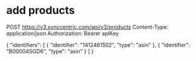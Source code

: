 # add products

POST https://v3.synccentric.com/api/v3/products
Content-Type: application/json
Authorization: Bearer apiKey

{
  "identifiers": [
    {
      "identifier": "1412461502",
      "type": "asin"
    },
    {
      "identifier": "B00004SGD6",
      "type": "asin"
    }
  ]
}
###



